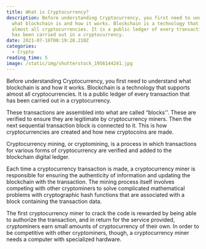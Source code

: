 ```yaml
---
title: What is Cryptocurrency?
description: Before understanding Cryptocurrency, you first need to understand
  what blockchain is and how it works. Blockchain is a technology that supports
  almost all cryptocurrencies. It is a public ledger of every transaction that
  has been carried out in a cryptocurrency.
date: 2021-07-16T00:19:28.210Z
categories:
  - Crypto
reading_time: 5
image: /static/img/shutterstock_1956144241.jpg
---
```

Before understanding Cryptocurrency, you first need to understand what blockchain is and how it works. Blockchain is a technology that supports almost all cryptocurrencies. It is a public ledger of every transaction that has been carried out in a cryptocurrency.

These transactions are assembled into what are called “blocks''. These are verified to ensure they are legitimate by cryptocurrency miners. Then the next sequential transaction block is connected to it. This is how cryptocurrencies are created and how new cryptocoins are made.

Cryptocurrency mining, or cryptomining, is a process in which transactions for various forms of cryptocurrency are verified and added to the blockchain digital ledger.

Each time a cryptocurrency transaction is made, a cryptocurrency miner is responsible for ensuring the authenticity of information and updating the blockchain with the transaction. The mining process itself involves competing with other cryptominers to solve complicated mathematical problems with cryptographic hash functions that are associated with a block containing the transaction data.

The first cryptocurrency miner to crack the code is rewarded by being able to authorize the transaction, and in return for the service provided, cryptominers earn small amounts of cryptocurrency of their own. In order to be competitive with other cryptominers, though, a cryptocurrency miner needs a computer with specialized hardware.